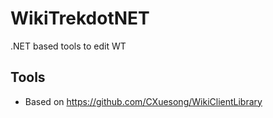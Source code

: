 # WikiTrekdotNET
.NET based tools to edit WT

## Tools
* Based on https://github.com/CXuesong/WikiClientLibrary
